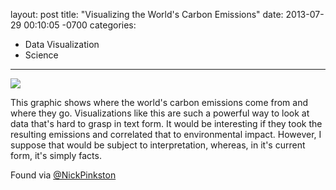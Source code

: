 layout: post
title:  "Visualizing the World's Carbon Emissions"
date:   2013-07-29 00:10:05 -0700
categories:
  - Data Visualization
  - Science
---

 ![](/attachments/8bfaff0c9b5e8ae7626c88986901663e/image.png)  

 This graphic shows where the world's carbon emissions come from and where they go. Visualizations like this are such a powerful way to look at data that's hard to grasp in text form. It would be interesting if they took the resulting emissions and correlated that to environmental impact. However, I suppose that would be subject to interpretation, whereas, in it's current form, it's simply facts. 

 Found via  [@NickPinkston](https://twitter.com/NickPinkston/status/361157264935100416)  
